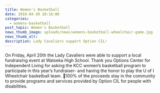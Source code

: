 ```yaml
---
title: Women's Basketball
date: 2018-04-30 10:16:00
categories:
  - womens-basketball
post_topic: Women's Basketball
news_thumb_image: uploads/news/womens-basketball-wheelchair-game.jpg
news_thumb_alt:
description: Lady Cavaliers support Option CIL!
---
```


On Friday, April 20th the Lady Cavaliers were able to support a local fundraising event at Watseka High School. Thank you Options Center for Independent Living for asking the KCC women’s basketball program to participate in this year’s fundraiser- and having the honor to play the U of I Wheelchair basketball team. 🏀100% of the proceeds stay in the community to provide programs and services provided by Option CIL for people with disabilities.
